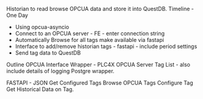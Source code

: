 

Historian to read browse OPCUA data and store it into QuestDB.
Timeline - One Day

- Using opcua-asyncio 
- Connect to an OPCUA server - FE - enter connection string
- Automatically Browse for all tags make available via fastapi
- Interface to add/remove historian tags - fastapi - include period settings
- Send tag data to QuestDB

Outline
OPCUA Interface Wrapper - PLC4X OPCUA Server
Tag List - also include details of logging
Postgre wrapper.

FASTAPI - JSON
Get Configured Tags
Browse OPCUA Tags
Configure Tag
Get Historical Data on Tag.


    
